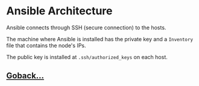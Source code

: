 # Ansible Architecture

Ansible connects through SSH (secure connection) to the hosts.

The machine where Ansible is installed has the private key and a `Inventory` file that contains the node's IPs.

The public key is installed at `.ssh/authorized_keys` on each host.

## [Goback...](./index.md)